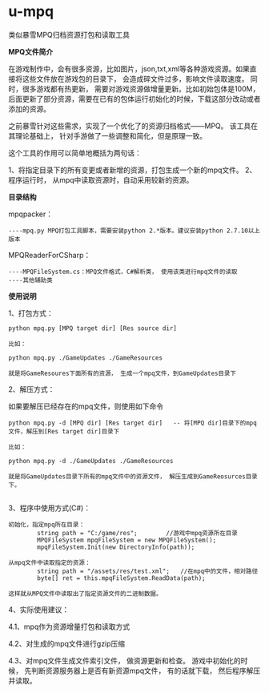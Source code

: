 # u-mpq

类似暴雪MPQ归档资源打包和读取工具

**MPQ文件简介**

在游戏制作中，会有很多资源，比如图片，json,txt,xml等各种游戏资源。如果直接将这些文件放在游戏包的目录下， 会造成碎文件过多，影响文件读取速度。
同时，很多游戏都有热更新， 需要对游戏资源做增量更新。比如初始包体是100M，后面更新了部分资源，需要在已有的包体运行初始化的时候，下载这部分改动或者添加的资源。

之前暴雪针对这些需求，实现了一个优化了的资源归档格式——MPQ。 该工具在其理论基础上， 针对手游做了一些调整和简化，但是原理一致。

这个工具的作用可以简单地概括为两句话：

1、将指定目录下的所有变更或者新增的资源，打包生成一个新的mpq文件。
2、程序运行时， 从mpq中读取资源时，自动采用较新的资源。


**目录结构**

mpqpacker：

    ----mpq.py MPQ打包工具脚本，需要安装python 2.*版本。建议安装python 2.7.10以上版本

MPQReaderForCSharp：

    ----MPQFileSystem.cs：MPQ文件格式，C#解析类， 使用该类进行mpq文件的读取
    ----其他辅助类


**使用说明**

1、打包方式：

~~~~~~
python mpq.py [MPQ target dir] [Res source dir]

比如：

python mpq.py ./GameUpdates ./GameResources

就是将GameResoures下面所有的资源， 生成一个mpq文件，到GameUpdates目录下

~~~~~~

2、解压方式：

如果要解压已经存在的mpq文件，则使用如下命令

~~~~~~
python mpq.py -d [MPQ dir] [Res target dir]   -- 将[MPQ dir]目录下的mpq文件，解压到[Res target dir]目录下

比如：

python mpq.py -d ./GameUpdates ./GameResources

就是将GameUpdates目录下所有的mpq文件中的资源文件， 解压生成到GameReosurces目录下。


~~~~~~

3、程序中使用方式(C#)：

~~~~~~
初始化，指定mpq所在目录：
        string path = "C:/game/res";        //游戏中mpq资源所在目录
        MPQFileSystem mpqFileSystem = new MPQFileSystem();
        mpqFileSystem.Init(new DirectoryInfo(path));

从mpq文件中读取指定的资源：
        string path = "/assets/res/test.xml";   //在mpq中的文件，相对路径
        byte[] ret = this.mpqFileSystem.ReadData(path);

这样就从MPQ文件中读取出了指定资源文件的二进制数据。

~~~~~~

4、实际使用建议：

4.1、mpq作为资源增量打包和读取方式

4.2、对生成的mpq文件进行gzip压缩

4.3、对mpq文件生成文件索引文件， 做资源更新和检查。 游戏中初始化的时候， 先判断资源服务器上是否有新资源mpq文件， 有的话就下载， 然后程序解压并读取。

